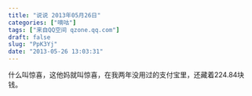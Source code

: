```yaml
---
title: "说说 2013年05月26日"
categories: ["嘀咕"]
tags: ["来自QQ空间 qzone.qq.com"]
draft: false
slug: "PpK3Yj"
date: "2013-05-26 13:03:31"
---
```


什么叫惊喜，这他妈就叫惊喜，在我两年没用过的支付宝里，还藏着224.84块钱。
